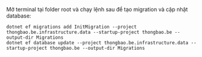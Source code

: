 ﻿Mở terminal tại folder root và chạy lệnh sau để tạo migration và cập nhật database:
```
dotnet ef migrations add InitMigration --project thongbao.be.infrastructure.data --startup-project thongbao.be --output-dir Migrations
dotnet ef database update --project thongbao.be.infrastructure.data --startup-project thongbao.be --output-dir Migrations
```